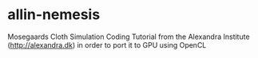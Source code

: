 allin-nemesis
=============

Mosegaards Cloth Simulation Coding Tutorial from the Alexandra Institute (http://alexandra.dk) in order to port it to GPU using OpenCL